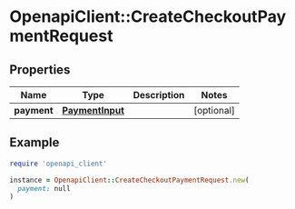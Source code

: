 # OpenapiClient::CreateCheckoutPaymentRequest

## Properties

| Name | Type | Description | Notes |
| ---- | ---- | ----------- | ----- |
| **payment** | [**PaymentInput**](PaymentInput.md) |  | [optional] |

## Example

```ruby
require 'openapi_client'

instance = OpenapiClient::CreateCheckoutPaymentRequest.new(
  payment: null
)
```

